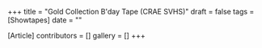 +++
title = "Gold Collection B'day Tape (CRAE SVHS)"
draft = false
tags = [Showtapes]
date = ""

[Article]
contributors = []
gallery = []
+++